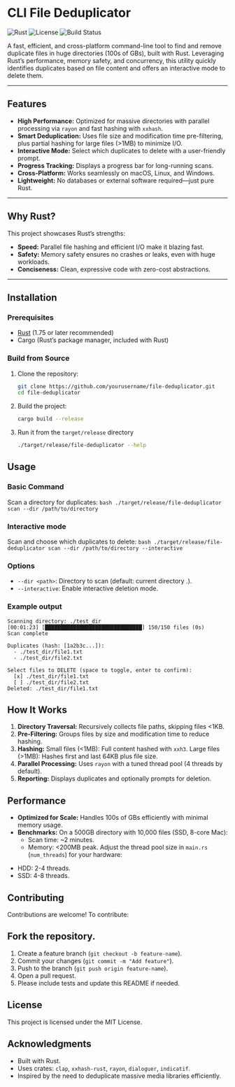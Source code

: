 # CLI File Deduplicator

![Rust](https://img.shields.io/badge/Rust-1.75+-orange.svg)
![License](https://img.shields.io/badge/license-MIT-blue.svg)
![Build Status](https://img.shields.io/badge/build-passing-brightgreen.svg)

A fast, efficient, and cross-platform command-line tool to find and remove duplicate files in huge directories (100s of GBs), built with Rust. Leveraging Rust’s performance, memory safety, and concurrency, this utility quickly identifies duplicates based on file content and offers an interactive mode to delete them.

---

## Features

- **High Performance:** Optimized for massive directories with parallel processing via `rayon` and fast hashing with `xxhash`.
- **Smart Deduplication:** Uses file size and modification time pre-filtering, plus partial hashing for large files (>1MB) to minimize I/O.
- **Interactive Mode:** Select which duplicates to delete with a user-friendly prompt.
- **Progress Tracking:** Displays a progress bar for long-running scans.
- **Cross-Platform:** Works seamlessly on macOS, Linux, and Windows.
- **Lightweight:** No databases or external software required—just pure Rust.

---

## Why Rust?

This project showcases Rust’s strengths:
- **Speed:** Parallel file hashing and efficient I/O make it blazing fast.
- **Safety:** Memory safety ensures no crashes or leaks, even with huge workloads.
- **Conciseness:** Clean, expressive code with zero-cost abstractions.

---

## Installation

### Prerequisites
- [Rust](https://www.rust-lang.org/tools/install) (1.75 or later recommended)
- Cargo (Rust’s package manager, included with Rust)

### Build from Source
1. Clone the repository:
   ```bash
   git clone https://github.com/yourusername/file-deduplicator.git
   cd file-deduplicator
   ```
2. Build the project:
    ```bash
    cargo build --release
    ```
3. Run it from the `target/release` directory
    ```bash
    ./target/release/file-deduplicator --help
    ```
## Usage
### Basic Command
Scan a directory for duplicates:
    ```bash
    ./target/release/file-deduplicator scan --dir /path/to/directory
    ```
### Interactive mode
Scan and choose which duplicates to delete:
    ```bash
    ./target/release/file-deduplicator scan --dir /path/to/directory --interactive
    ```

### Options
- `--dir <path>`: Directory to scan (default: current directory .).
- `--interactive`: Enable interactive deletion mode.

### Example output
```plaintext
Scanning directory: ./test_dir
[00:01:23] [███████████████████████████████] 150/150 files (0s)
Scan complete

Duplicates (hash: [1a2b3c...]):
  - ./test_dir/file1.txt
  - ./test_dir/file2.txt

Select files to DELETE (space to toggle, enter to confirm):
  [x] ./test_dir/file1.txt
  [ ] ./test_dir/file2.txt
Deleted: ./test_dir/file1.txt
```
## How It Works
1. **Directory Traversal:** Recursively collects file paths, skipping files <1KB.
2. **Pre-Filtering:** Groups files by size and modification time to reduce hashing.
3. **Hashing:**
Small files (<1MB): Full content hashed with `xxh3`.
Large files (>1MB): Hashes first and last 64KB plus file size.
4. **Parallel Processing:** Uses `rayon` with a tuned thread pool (4 threads by default).
5. **Reporting:** Displays duplicates and optionally prompts for deletion.

## Performance
* **Optimized for Scale:** Handles 100s of GBs efficiently with minimal memory usage.
* **Benchmarks:** On a 500GB directory with 10,000 files (SSD, 8-core Mac):
  - Scan time: ~2 minutes.
  - Memory: <200MB peak.
Adjust the thread pool size in `main.rs` (`num_threads`) for your hardware:

- HDD: 2-4 threads.
- SSD: 4-8 threads.

## Contributing
Contributions are welcome! To contribute:

## Fork the repository.
1. Create a feature branch (`git checkout -b feature-name`).
2. Commit your changes (`git commit -m "Add feature"`).
3. Push to the branch (`git push origin feature-name`).
4. Open a pull request.
5. Please include tests and update this README if needed.

## License
This project is licensed under the MIT License.

## Acknowledgments
- Built with Rust.
- Uses crates: `clap`, `xxhash-rust`, `rayon`, `dialoguer`, `indicatif`.
- Inspired by the need to deduplicate massive media libraries efficiently.
